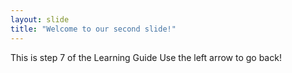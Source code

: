 ```yaml
---
layout: slide
title: "Welcome to our second slide!"
---
```

This is step 7 of the Learning Guide
Use the left arrow to go back!

